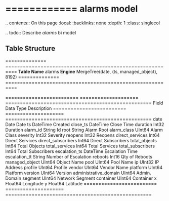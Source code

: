 

============
alarms model
============

.. contents:: On this page
    :local:
    :backlinks: none
    :depth: 1
    :class: singlecol

.. todo::
    Describe *alarms* bi model

Table Structure
---------------

============== ==========================================================
**Table Name** alarms
**Engine**     MergeTree(date, (ts, managed_object), 8192)
============== ==========================================================

========================= ==================== ==================================================
Field                     Data Type            Description
========================= ==================== ==================================================
date                      Date                 Date
ts                        DateTime             Created
close_ts                  DateTime             Close Time
duration                  Int32                Duration
alarm_id                  String               Id
root                      String               Alarm Root
alarm_class               UInt64               Alarm Class
severity                  Int32                Severity
reopens                   Int32                Reopens
direct_services           Int64                Direct Services
direct_subscribers        Int64                Direct Subscribers
total_objects             Int64                Total Objects
total_services            Int64                Total Services
total_subscribers         Int64                Total Subscribers
escalation_ts             DateTime             Escalation Time
escalation_tt             String               Number of Escalation
reboots                   Int16                Qty of Reboots
managed_object            UInt64               Object Name
pool                      UInt64               Pool Name
ip                        UInt32               IP Address
profile                   UInt64               Profile
vendor                    UInt64               Vendor Name
platform                  UInt64               Platform
version                   UInt64               Version
administrative_domain     UInt64               Admin. Domain
segment                   UInt64               Network Segment
container                 UInt64               Container
x                         Float64              Longitude
y                         Float64              Latitude
========================= ==================== ==================================================
